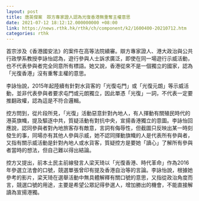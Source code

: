 ```yaml
---
layout: post
title: 唐英傑案　辯方專家證人認為光復香港無重奪主權意思
date: 2021-07-12 18:12:12.000000000 +08:00
link: https://news.rthk.hk/rthk/ch/component/k2/1600400-20210712.htm
categories: rthk
---
```


首宗涉及《香港國安法》的案件在高等法院續審。辯方專家證人、港大政治與公共行政學系教授李詠怡認為，遊行參與人士訴求廣泛，即使在同一場遊行示威活動，也不代表參與者完全同意所有標語。她又說，香港從來不是一個獨立的國家，認為「光復香港」沒有重奪主權的意思。

李詠怡說，2015年起陸續有針對水貨客的「光復屯門」或「光復元朗」等示威活動，並非代表參與者要求屯門或元朗獨立，因此單憑「光復」一詞，不代表一定要推翻政權，認為這是不符合邏輯。

控方問到，從片段所見，「光復」活動惡意針對內地人，有人揮動有關殖民時代的港英旗幟，提及驅逐中共，質疑活動有對抗中央，宣揚香港獨立的意圖。李詠怡回應說，認同參與者對內地旅客存有敵意，言詞有侮辱性，但截圖只反映出某一時刻發生的事，同場亦有其他人參與示威，她不認同揮動旗幟的人是代表所有參與者，又指有關示威活動是針對內地人或水貨客，質疑控方是要她「讀心」了解所有參與者當時的想法，但自己難以得出結論。

控方又提出，前本土民主前線發言人梁天琦以「光復香港、時代革命」作為2016年參選立法會的口號，競選單張曾印有提及香港自治等的言論。李詠怡說，根據她參考的影片，梁天琦在選舉活動中無具體解釋有關口號的意思，又指從政治角度而言，競選口號的用途，主要是希望公眾記得參選人，增加勝出的機會，不能直接解讀為宣揚港獨。

